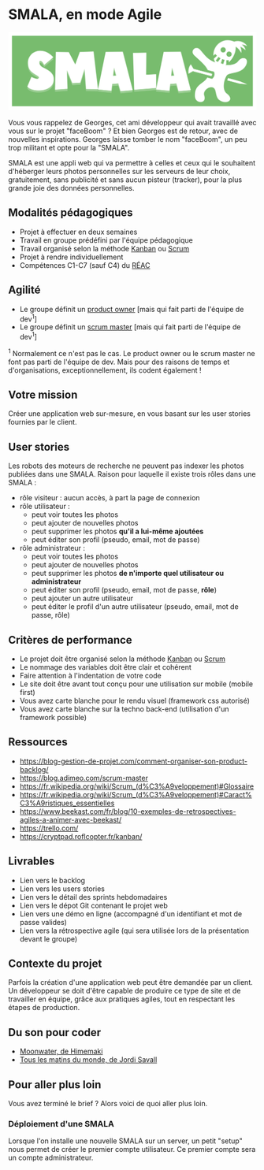 # SMALA, en mode Agile

![Logo de l'appli web SMALA](smala-logo-v02-web-comp.svg)

Vous vous rappelez de Georges, cet ami développeur qui avait travaillé avec vous sur le projet "faceBoom" ? Et bien Georges est de retour, avec de nouvelles inspirations. Georges laisse tomber le nom "faceBoom", un peu trop militant et opte pour la "SMALA".

SMALA est une appli web qui va permettre à celles et ceux qui le souhaitent d'héberger leurs photos personnelles sur les serveurs de leur choix, gratuitement, sans publicité et sans aucun pisteur (tracker), pour la plus grande joie des données personnelles.

## Modalités pédagogiques

- Projet à effectuer en deux semaines
- Travail en groupe prédéfini par l'équipe pédagogique
- Travail organisé selon la méthode [Kanban](https://fr.wikipedia.org/wiki/Kanban_(d%C3%A9veloppement)) ou [Scrum](https://fr.wikipedia.org/wiki/Scrum_(d%C3%A9veloppement))
- Projet à rendre individuellement
- Compétences C1-C7 (sauf C4) du [RÉAC](https://cdn.hmz.tf/REAC_DWWM_V03_03052018.pdf)

## Agilité

- Le groupe définit un [product owner](https://en.wikipedia.org/wiki/Scrum_(software_development)#Product_owner) [mais qui fait parti de l'équipe de dev<sup>1</sup>]
- Le groupe définit un [scrum master](https://en.wikipedia.org/wiki/Scrum_(software_development)#Scrum_master) [mais qui fait parti de l'équipe de dev<sup>1</sup>]

<sup>1</sup> Normalement ce n'est pas le cas. Le product owner ou le scrum master ne font pas parti de l'équipe de dev. Mais pour des raisons de temps et d'organisations, exceptionnellement, ils codent également !

## Votre mission

Créer une application web sur-mesure, en vous basant sur les user stories fournies par le client.

## User stories

Les robots des moteurs de recherche ne peuvent pas indexer les photos publiées dans une SMALA. Raison pour laquelle il existe trois rôles dans une SMALA :

- rôle visiteur : aucun accès, à part la page de connexion
- rôle utilisateur :
  - peut voir toutes les photos
  - peut ajouter de nouvelles photos
  - peut supprimer les photos **qu'il a lui-même ajoutées**
  - peut éditer son profil (pseudo, email, mot de passe)
- rôle administrateur :
  - peut voir toutes les photos
  - peut ajouter de nouvelles photos
  - peut supprimer les photos **de n'importe quel utilisateur ou administrateur**
  - peut éditer son profil (pseudo, email, mot de passe, **rôle**)
  - peut ajouter un autre utilisateur
  - peut éditer le profil d'un autre utilisateur (pseudo, email, mot de passe, rôle)

## Critères de performance

- Le projet doit être organisé selon la méthode [Kanban](https://fr.wikipedia.org/wiki/Kanban_(d%C3%A9veloppement)) ou [Scrum](https://fr.wikipedia.org/wiki/Scrum_(d%C3%A9veloppement))
- Le nommage des variables doit être clair et cohérent
- Faire attention à l'indentation de votre code
- Le site doit être avant tout conçu pour une utilisation sur mobile (mobile first)
- Vous avez carte blanche pour le rendu visuel (framework css autorisé)
- Vous avez carte blanche sur la techno back-end (utilisation d'un framework possible)

## Ressources
- https://blog-gestion-de-projet.com/comment-organiser-son-product-backlog/
- https://blog.adimeo.com/scrum-master
- https://fr.wikipedia.org/wiki/Scrum_(d%C3%A9veloppement)#Glossaire
- https://fr.wikipedia.org/wiki/Scrum_(d%C3%A9veloppement)#Caract%C3%A9ristiques_essentielles
- https://www.beekast.com/fr/blog/10-exemples-de-retrospectives-agiles-a-animer-avec-beekast/
- https://trello.com/
- https://cryptpad.roflcopter.fr/kanban/

## Livrables

- Lien vers le backlog 
- Lien vers les users stories
- Lien vers le détail des sprints hebdomadaires
- Lien vers le dépot Git contenant le projet web
- Lien vers une démo en ligne (accompagné d'un identifiant et mot de passe valides)
- Lien vers la rétrospective agile (qui sera utilisée lors de la présentation devant le groupe)

## Contexte du projet

Parfois la création d'une application web peut être demandée par un client. Un développeur se doit d'être capable de produire ce type de site et de travailler en équipe, grâce aux pratiques agiles, tout en respectant les étapes de production.

## Du son pour coder
- [Moonwater, de Himemaki](https://www.youtube.com/watch?v=OtXfBaQ0_sw)
- [Tous les matins du monde, de Jordi Savall](https://www.youtube.com/watch?v=uORg1aeD_Og&list=OLAK5uy_n9w1o7KMRtXECTGuBcAszJ9G1mu1uzfRc)

## Pour aller plus loin

Vous avez terminé le brief ? Alors voici de quoi aller plus loin.

### Déploiement d'une SMALA
Lorsque l'on installe une nouvelle SMALA sur un server, un petit "setup" nous permet de créer le premier compte utilisateur. Ce premier compte sera un compte administrateur.